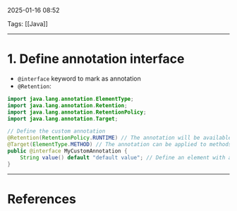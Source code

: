 2025-01-16 08:52

Tags: [[Java]] 

---

# 1. Define annotation interface
- `@interface` keyword to mark as annotation
- `@Retention`: 
```java
import java.lang.annotation.ElementType;
import java.lang.annotation.Retention;
import java.lang.annotation.RetentionPolicy;
import java.lang.annotation.Target;

// Define the custom annotation
@Retention(RetentionPolicy.RUNTIME) // The annotation will be available at runtime
@Target(ElementType.METHOD) // The annotation can be applied to methods
public @interface MyCustomAnnotation {
    String value() default "default value"; // Define an element with a default value
}
```

---
# References